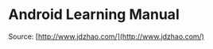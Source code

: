 Android Learning Manual
=======================

Source: [http://www.jdzhao.com/](http://www.jdzhao.com/)
